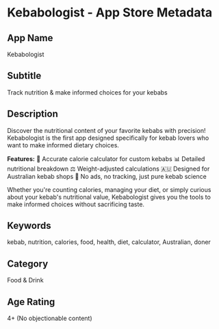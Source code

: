 # Kebabologist - App Store Metadata

## App Name

Kebabologist

## Subtitle

Track nutrition & make informed choices for your kebabs

## Description

Discover the nutritional content of your favorite kebabs with precision! Kebabologist is the first app designed specifically for kebab lovers who want to make informed dietary choices.

**Features:**
🥙 Accurate calorie calculator for custom kebabs
📊 Detailed nutritional breakdown
⚖️ Weight-adjusted calculations
🇦🇺 Designed for Australian kebab shops
🎯 No ads, no tracking, just pure kebab science

Whether you're counting calories, managing your diet, or simply curious about your kebab's nutritional value, Kebabologist gives you the tools to make informed choices without sacrificing taste.

## Keywords

kebab, nutrition, calories, food, health, diet, calculator, Australian, doner

## Category

Food & Drink

## Age Rating

4+ (No objectionable content)
